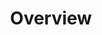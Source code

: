---
permalink: /modules/privacy/overview/
title: Overview
readings:
    - title: "Op-Ed by Andrew Yang: Make tech companies pay you for your data"
      author: "Andrew Yang"
      year: 2020
      url: "https://www.latimes.com/opinion/story/2020-06-23/andrew-yang-data-dividend-tech-privacy"
      note: ""

    - title: "Why Do We Care So Much About Privacy?"
      author: "Louis Menand"
      year: 2018
      url: https://www.newyorker.com/magazine/2018/06/18/why-do-we-care-so-much-about-privacy/"
      note: ""

    - title: "Student tracking, secret scores: How college admissions offices rank prospects before they apply"
      author: "Douglas MacMillan and Nick Anderson"
      year: 2019
      url: "https://www.washingtonpost.com/business/2019/10/14/colleges-quietly-rank-prospective-students-based-their-personal-data/"
      note: ""

    - title: "I Used to Work for Google. I Am a Conscientious Objector."
      author: "Jack Poulson"
      year: 2019
      url: "https://www.nytimes.com/2019/04/23/opinion/google-privacy-china.html"
      note: ""

    - title: "Microsoft says error caused 'Tank Man' Bing censorship"
      author: "BBC News"
      year: 2021
      url: "https://www.bbc.com/news/world-asia-57367100"
      note: ""
---